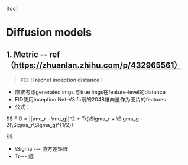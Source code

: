 [toc]

# Diffusion models

## 1. Metric -- ref（https://zhuanlan.zhihu.com/p/432965561）

> `FID` (**Fréchet inception distance** )

- 直接考虑generated imgs 与true imgs在feature-level的distance
- FID使用Inception Net-V3 fc前的2048维向量作为图片的features
- 公式：

$$
FID = ||\mu_r - \mu_g||^2 + Tr(\Sigma_r + \Sigma_g - 2(\Sigma_r\Sigma_g)^{1/2})

$$

- \Sigma --- 协方差矩阵
- Tr--- 迹
